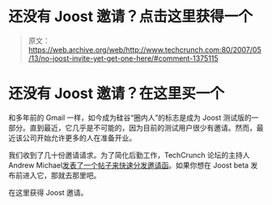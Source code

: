 # 还没有 Joost 邀请？点击这里获得一个

> 原文：<https://web.archive.org/web/http://www.techcrunch.com:80/2007/05/13/no-joost-invite-yet-get-one-here/#comment-1375115>

# 还没有 Joost 邀请？在这里买一个

 [](https://web.archive.org/web/20220813213838/http://joost.com/) 和多年前的 Gmail 一样，如今成为硅谷“圈内人”的标志是成为 Joost 测试版的一部分。直到最近，它几乎是不可能的，因为目前的测试用户很少有邀请。然而，最近该公司开始允许更多的人在准备开业。

我们收到了几十份邀请请求。为了简化后勤工作，TechCrunch 论坛的主持人 Andrew Michael[发表了一个帖子来快速分发邀请函](https://web.archive.org/web/20220813213838/http://forums.beta.techcrunch.com/forums/thread.jspa?threadID=2645&tstart=0)。如果你想在 Joost beta 发布前进入它，那就去那里吧。

在这里获得 Joost 邀请。